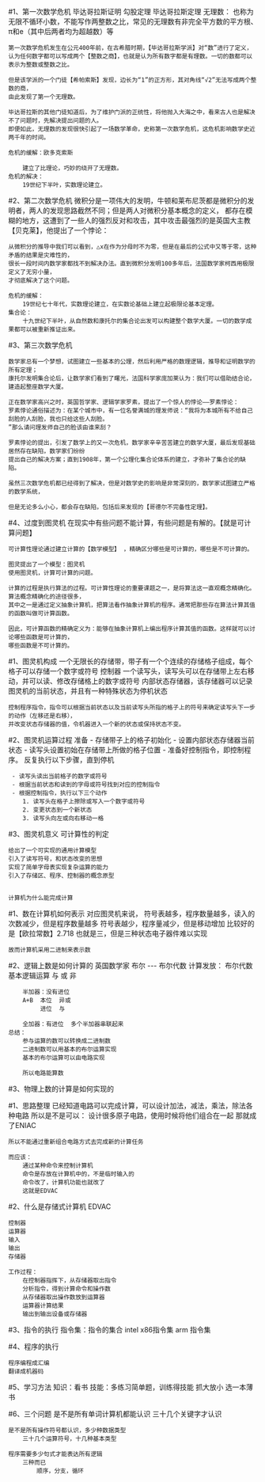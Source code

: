 #1、第一次数学危机
    毕达哥拉斯证明 勾股定理  毕达哥拉斯定理
    无理数：
        也称为无限不循环小数，不能写作两整数之比，常见的无理数有非完全平方数的平方根、π和e（其中后两者均为超越数）等

    第一次数学危机发生在公元400年前，在古希腊时期，【毕达哥拉斯学派】对“数”进行了定义，
    认为任何数字都可以写成两个【整数之商】，也就是认为所有数字都是有理数。一切的数都可以表示为整数或整数之比。

    但是该学派的一个门徒【希帕索斯】发现，边长为“1”的正方形，其对角线“√2”无法写成两个整数的商，
    由此发现了第一个无理数。

    毕达哥拉斯的其他门徒知道后，为了维护门派的正统性，将他抛入大海之中，看来古人也是解决不了问题时，先解决提出问题的人。
    即便如此，无理数的发现很快引起了一场数学革命，史称第一次数学危机，这危机影响数学史近两千年的时间。

    危机的缓解：欧多克索斯

        建立了比理论，巧妙的绕开了无理数。
    危机的解决：
        19世纪下半叶，实数理论建立。


#2、第二次数学危机
    微积分是一项伟大的发明，牛顿和莱布尼茨都是微积分的发明者，两人的发现思路截然不同；但是两人对微积分基本概念的定义，
    都存在模糊的地方，这遭到了一些人的强烈反对和攻击，其中攻击最强烈的是英国大主教【贝克莱】，他提出了一个悖论：

    从微积分的推导中我们可以看到，△x在作为分母时不为零，但是在最后的公式中又等于零，这种矛盾的结果是灾难性的，
    很长一段时间内数学家都找不到解决办法。直到微积分发明100多年后，法国数学家柯西用极限定义了无穷小量，
    才彻底解决了这个问题。

    危机的缓解：
        19世纪七十年代，实数理论建立，在实数论基础上建立起极限论基本定理。
    集合论：
        十九世纪下半叶，从自然数和康托尔的集合论出发可以构建整个数学大厦。一切的数学成果都可以被重新推证出来。

#3、第三次数学危机

    数学家总有一个梦想，试图建立一些基本的公理，然后利用严格的数理逻辑，推导和证明数学的所有定理；
    康托尔发明集合论后，让数学家们看到了曙光，法国科学家庞加莱认为：我们可以借助结合论，建造起整座数学大厦。

    正在数学家高兴之时，英国哲学家、逻辑学家罗素，提出了一个惊人的悖论——罗素悖论：
    罗素悖论通俗描述为：在某个城市中，有一位名誉满城的理发师说：“我将为本城所有不给自己刮脸的人刮脸，我也只给这些人刮脸。
    ”那么请问理发师自己的脸该由谁来刮？

    罗素悖论的提出，引发了数学上的又一次危机，数学家辛辛苦苦建立的数学大厦，最后发现基础居然存在缺陷，数学家们纷纷
    提出自己的解决方案；直到1908年，第一个公理化集合论体系的建立，才弥补了集合论的缺陷。

    虽然三次数学危机都已经得到了解决，但是对数学史的影响是非常深刻的，数学家试图建立严格的数学系统，

    但是无论多么小心，都会存在缺陷，包括后来发现的【哥德尔不完备性定理】。

#4、过度到图灵机
    在现实中有些问题不能计算，有些问题是有解的。【就是可计算问题】

    可计算性理论通过建立计算的【数学模型】 ，精确区分哪些是可计算的，哪些是不可计算的。

    图灵提出了一个模型：图灵机
    使用图灵机，计算可计算的问题。

    计算的过程是执行算法的过程。可计算性理论的重要课题之一，是将算法这一直观概念精确化。算法概念精确化的途径很多，
    其中之一是通过定义抽象计算机，把算法看作抽象计算机的程序。通常把那些存在算法计算其值的函数叫做可计算函数。

    因此，可计算函数的精确定义为：能够在抽象计算机上编出程序计算其值的函数。这样就可以讨论哪些函数是可计算的，
    哪些函数是不可计算的。

#1、图灵机构成
    一个无限长的存储带，带子有一个个连续的存储格子组成，每个格子可以存储一个数字或符号
    控制器
        一个读写头，读写头可以在存储带上左右移动，并可以读、修改存储格上的数字或符号
        内部状态存储器，该存储器可以记录图灵机的当前状态，并且有一种特殊状态为停机状态

    控制程序指令，指令可以根据当前状态以及当前读写头所指的格子上的符号来确定读写头下一步的动作（左移还是右移），
    并改变状态存储器的值，令机器进入一个新的状态或保持状态不变。


#2、图灵机运算过程
    准备
          - 存储带子上的格子初始化
          - 设置内部状态存储器当前状态
          - 读写头设置初始在存储带上所做的格子位置
          - 准备好控制指令，即控制程序。
    反复执行以下步骤，直到停机

     - 读写头读出当前格子的数字或符号
     - 根据当前状态和读到的字母或符号找到对应的控制指令
     - 根据控制指令，执行以下三个动作
        1. 读写头在格子上擦除或写入一个数字或符号
        2. 变更状态到一个新状态
        3. 读写头向左或向右移动一格


#3、图灵机意义
    可计算性的判定

    给出了一个可实现的通用计算模型
    引入了读写符号，和状态改变的思想
    实现了简单字母表实现复杂运算的能力
    引入了存储区、程序、控制器的概念原型


    计算机为什么能完成计算
#1、数在计算机如何表示
    对应图灵机来说，
        符号表越多，程序数量越多，读入的次数减少，但是程序数量越多
        符号表越少，程序量减少，但是移动增加
    比较好的是【欧拉常数】2.718 也就是三，但是三种状态电子器件难以实现

    故而计算机采用二进制来表示数

#2、逻辑上数是如何计算的
    英国数学家 布尔 --- 布尔代数
    计算发放：
        布尔代数
            基本逻辑运算
                与
                或
                非

        半加器：没有进位
        A+B  本位  异或
             进位  与

        全加器：有进位  多个半加器串联起来
    总结：
        参与运算的数可以转换成二进制数
        二进制数可以用基本的布尔运算实现
        基本的布尔运算可以由电路实现

        所以电路能算数
#3、物理上数的计算是如何实现的



#1、思路整理
    已经知道电路可以完成计算，可以设计加法，减法，乘法，除法各种电路
    所以是不是可以：
        设计很多原子电路，使用时候将他们组合在一起
        那就成了ENIAC

    所以不能通过重新组合电路方式去完成新的计算任务

    而应该：
        通过某种命令来控制计算机
        命令是存放在计算机中的，不是临时输入的
        命令改了，计算机功能也就改了
        这就是EDVAC

#2、什么是存储式计算机
    EDVAC

    控制器
    运算器
    输入
    输出
    存储器

    工作过程：
        在控制器指挥下，从存储器取出指令
        分析指令，得到计算命令和操作数
        从存储器取出操作数放到运算器
        运算器计算结果
        输出到输出设备或存储器


#3、指令的执行
    指令集：指令的集合
        intel x86指令集
        arm 指令集

#4、程序的执行

    程序编程成汇编
    翻译成机器码
#5、学习方法
    知识：看书
    技能：多练习简单题，训练得技能
    抓大放小
    选一本薄书

#6、三个问题
    是不是所有单词计算机都能认识
        三十几个关键字才认识

    是不是所有操作符号都认识，多少种数据类型
        三十几个运算符号，十几种基本类型

    程序需要多少句式才能表达所有逻辑
        三种而已
            顺序，分支，循环
